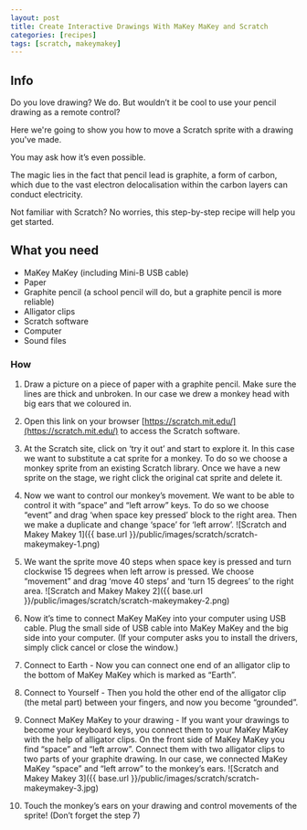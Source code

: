 ```yaml
---
layout: post
title: Create Interactive Drawings With MaKey MaKey and Scratch
categories: [recipes]
tags: [scratch, makeymakey]
---
```




## Info
Do you love drawing? We do. But wouldn’t it be cool to use your pencil drawing as a remote control?

Here we're going to show you how to move a Scratch sprite with a drawing you've made.

You may ask how it’s even possible.

The magic lies in the fact that pencil lead is graphite, a form of carbon, which due to the vast electron delocalisation within the carbon layers can conduct electricity.

Not familiar with Scratch? No worries, this step-by-step recipe will help you get started.

## What you need
- MaKey MaKey (including Mini-B USB cable)
- Paper
- Graphite pencil (a school pencil will do, but a graphite pencil is more reliable)
- Alligator clips
- Scratch software
- Computer
- Sound files


### How
1. Draw a picture on a piece of paper with a graphite pencil. Make sure the lines are thick and unbroken. In our case we drew a monkey head with big ears that we coloured in.
2. Open this link on your browser [https://scratch.mit.edu/](https://scratch.mit.edu/) to access the Scratch software.
3. At the Scratch site, click on ‘try it out’ and start to explore it. In this case we want to substitute a cat sprite for a monkey. To do so we choose a monkey sprite from an existing Scratch library.  Once we have a new sprite on the stage, we right click the original cat sprite and delete it.
4. Now we want to control our monkey’s movement. We want to be able to control it with “space” and “left arrow” keys.  To do so we choose “event” and drag ‘when space key pressed’ block to the right area. Then we make a duplicate and change ‘space’ for ‘left arrow’.
![Scratch and Makey Makey 1]({{ base.url }}/public/images/scratch/scratch-makeymakey-1.png)

5. We want the sprite move 40 steps when space key is pressed and turn clockwise 15 degrees when left arrow is pressed. We choose “movement” and drag ‘move 40 steps’ and ‘turn 15 degrees’ to the right area.
![Scratch and Makey Makey 2]({{ base.url }}/public/images/scratch/scratch-makeymakey-2.png)

6. Now it’s time to connect MaKey MaKey into your computer using USB cable. Plug the small side of USB cable into MaKey MaKey and the big side into your computer. (If your computer asks you to install the drivers, simply click cancel or close the window.)
7. Connect to Earth - Now you can connect one end of an alligator clip to the bottom of MaKey MaKey which is marked as “Earth”.
8. Connect to Yourself - Then you hold the other end of the alligator clip (the metal part) between your fingers, and now you become “grounded”.
9. Connect MaKey MaKey to your drawing - If you want your drawings to become your keyboard keys, you connect them to your MaKey MaKey with the help of alligator clips. On the front side of MaKey MaKey you find “space” and “left arrow”. Connect them with two alligator clips to two parts of your graphite drawing. In our case, we connected MaKey MaKey “space” and “left arrow” to the monkey’s ears.
![Scratch and Makey Makey 3]({{ base.url }}/public/images/scratch/scratch-makeymakey-3.jpg)

10. Touch the monkey’s ears on your drawing and control movements of the sprite! (Don’t forget the step 7)
